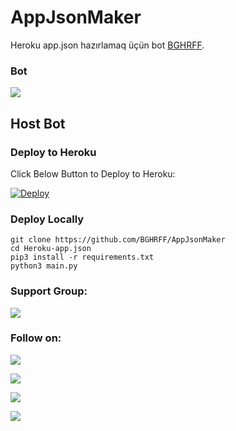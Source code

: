 # AppJsonMaker
Heroku app.json hazırlamaq üçün bot [BGHRFF](https://t.me/TheBaghirov).

### Bot
<a href="https://t.me/RamileBot"><img src="https://img.shields.io/badge/Telegram-Demo%20Bot-blue.svg?logo=telegram"></a>

## Host Bot
### Deploy to Heroku
Click Below Button to Deploy to Heroku:

[![Deploy](https://www.herokucdn.com/deploy/button.svg)](https://heroku.com/deploy?template=https://github.com/BGHRFF/AppJsonMaker)

### Deploy Locally
```shell
git clone https://github.com/BGHRFF/AppJsonMaker
cd Heroku-app.json
pip3 install -r requirements.txt
python3 main.py
```

### Support Group:
<a href="https://t.me/BaghirovBlog"><img src="https://img.shields.io/badge/Telegram-Join%20Telegram%20Group-blue.svg?logo=telegram"></a>

### Follow on:
<p align="left">
<a href="https://github.com/bghrff"><img src="https://img.shields.io/badge/GitHub-Follow%20on%20GitHub-inactive.svg?logo=github"></a>
</p>
<p align="left">
<a href="https://twitter.com/bybaghirov"><img src="https://img.shields.io/badge/Twitter-Follow%20on%20Twitter-informational.svg?logo=twitter"></a>
</p>
<p align="left">
<a href="https://facebook.com/by.baghirov"><img src="https://img.shields.io/badge/Facebook-Follow%20on%20Facebook-blue.svg?logo=facebook"></a>
</p>
<p align="left">
<a href="https://instagram.com/by.baghirov"><img src="https://img.shields.io/badge/Instagram-Follow%20on%20Instagram-important.svg?logo=instagram"></a>
</p>
